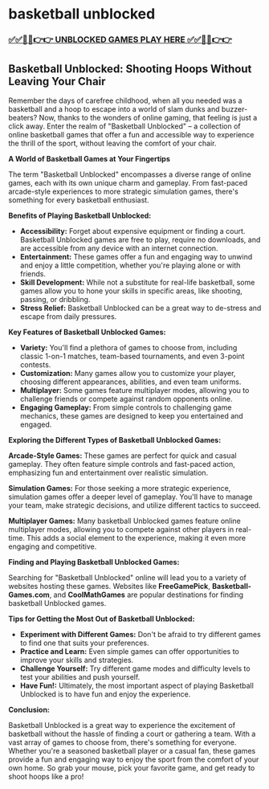 # basketball unblocked

### [✅✅🔴🔴👉👉 UNBLOCKED GAMES PLAY HERE ✅✅🔴🔴👉👉](https://topstoryindia.com)

## Basketball Unblocked: Shooting Hoops Without Leaving Your Chair

Remember the days of carefree childhood, when all you needed was a basketball and a hoop to escape into a world of slam dunks and buzzer-beaters? Now, thanks to the wonders of online gaming, that feeling is just a click away. Enter the realm of "Basketball Unblocked" – a collection of online basketball games that offer a fun and accessible way to experience the thrill of the sport, without leaving the comfort of your chair.

**A World of Basketball Games at Your Fingertips**

The term "Basketball Unblocked" encompasses a diverse range of online games, each with its own unique charm and gameplay. From fast-paced arcade-style experiences to more strategic simulation games, there's something for every basketball enthusiast. 

**Benefits of Playing Basketball Unblocked:**

* **Accessibility:** Forget about expensive equipment or finding a court. Basketball Unblocked games are free to play, require no downloads, and are accessible from any device with an internet connection.
* **Entertainment:** These games offer a fun and engaging way to unwind and enjoy a little competition, whether you're playing alone or with friends.
* **Skill Development:** While not a substitute for real-life basketball, some games allow you to hone your skills in specific areas, like shooting, passing, or dribbling.
* **Stress Relief:**  Basketball Unblocked can be a great way to de-stress and escape from daily pressures.

**Key Features of Basketball Unblocked Games:**

* **Variety:** You'll find a plethora of games to choose from, including classic 1-on-1 matches, team-based tournaments, and even 3-point contests.
* **Customization:** Many games allow you to customize your player, choosing different appearances, abilities, and even team uniforms.
* **Multiplayer:**  Some games feature multiplayer modes, allowing you to challenge friends or compete against random opponents online.
* **Engaging Gameplay:** From simple controls to challenging game mechanics, these games are designed to keep you entertained and engaged.

**Exploring the Different Types of Basketball Unblocked Games:**

**Arcade-Style Games:** These games are perfect for quick and casual gameplay. They often feature simple controls and fast-paced action, emphasizing fun and entertainment over realistic simulation.

**Simulation Games:** For those seeking a more strategic experience, simulation games offer a deeper level of gameplay. You'll have to manage your team, make strategic decisions, and utilize different tactics to succeed.

**Multiplayer Games:** Many basketball Unblocked games feature online multiplayer modes, allowing you to compete against other players in real-time. This adds a social element to the experience, making it even more engaging and competitive.

**Finding and Playing Basketball Unblocked Games:**

Searching for "Basketball Unblocked" online will lead you to a variety of websites hosting these games. Websites like **FreeGamePick**, **Basketball-Games.com**, and **CoolMathGames** are popular destinations for finding basketball Unblocked games.

**Tips for Getting the Most Out of Basketball Unblocked:**

* **Experiment with Different Games:** Don't be afraid to try different games to find one that suits your preferences.
* **Practice and Learn:** Even simple games can offer opportunities to improve your skills and strategies.
* **Challenge Yourself:** Try different game modes and difficulty levels to test your abilities and push yourself.
* **Have Fun!:**  Ultimately, the most important aspect of playing Basketball Unblocked is to have fun and enjoy the experience.

**Conclusion:**

Basketball Unblocked is a great way to experience the excitement of basketball without the hassle of finding a court or gathering a team. With a vast array of games to choose from, there's something for everyone. Whether you're a seasoned basketball player or a casual fan, these games provide a fun and engaging way to enjoy the sport from the comfort of your own home. So grab your mouse, pick your favorite game, and get ready to shoot hoops like a pro! 
